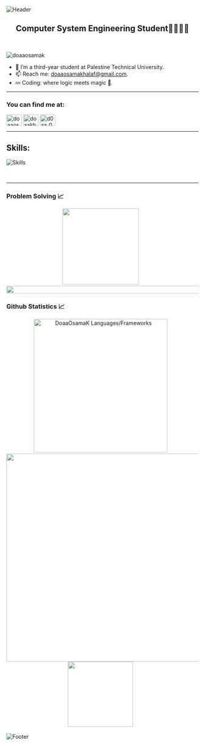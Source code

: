 ![Header](https://capsule-render.vercel.app/api?type=waving&color=57a0d1&height=222&section=header&text=Hi,%20I'm%20Dua'a%20Khalaf!%20%F0%9F%91%8B&fontSize=45&colorA=8ECF6E&colorB=61BD4F&width=1000&fontColor=ffffff)
<h2 align="center">Computer System Engineering Student👩🏻‍💻💎</h2>

<br>


<p align="left"> 
  <img src="https://komarev.com/ghpvc/?username=doaaosamak&label=Profile%20views&color=0e75b6&style=flat" alt="doaaosamak" /> 
</p>

- 🔭 I’m a third-year student at Palestine Technical University.
- 📫 Reach me: [doaaosamakhalaf@gmail.com](mailto:doaaosamakhalaf@gmail.com).
- 💤 Coding: where logic meets magic 🧠.

----

<h3 align="left">You can find me at:</h3>

<p align="left">
   <a href="https://www.linkedin.com/in/duaaosama/" target="blank"><img align="center" src="https://raw.githubusercontent.com/rahuldkjain/github-profile-readme-generator/master/src/images/icons/Social/linked-in-alt.svg" alt="doaaosamak" height="30" width="40" /></a>
  <a href="https://codeforces.com/profile/doaakhalaf1outlook" target="blank"><img align="center" src="https://raw.githubusercontent.com/rahuldkjain/github-profile-readme-generator/master/src/images/icons/Social/codeforces.svg" alt="doaakhalaf1outlook" height="30" width="40" /></a>
  <a href="https://leetcode.com/DoaaOsamaK/" target="blank"><img align="center" src="https://raw.githubusercontent.com/rahuldkjain/github-profile-readme-generator/master/src/images/icons/Social/leet-code.svg" alt="d0aa_0sama" height="30" width="40" /></a>
</p>

---

<h2 align="left">Skills:</h2>

![Skills](https://skillicons.dev/icons?i=cpp,java,cs,html,css,js,bootstrap,sass,tailwind,react,mysql,mongodb,nextjs,postman,figma,photoshop,illustrator&perline=11)

<br>

-------

<h3>Problem Solving 📈</h3>
<div align="center">
  <img height=200 src="https://codeforces-readme-stats.vercel.app/api/card?username=doaakhalaf1outlook&force_username=true&theme=nord&border_color=#000" />
  &ensp;
<!--   <img height=200 src="https://leetcode.card.workers.dev/DoaaOsamaK?theme=nord&font=baloo&extension=activity&border_color=#000" /> -->
</div>
<img src="l.gif" width="1100px" height="20px"></a>

<h3>Github Statistics 📈</h3>
<div align="center">
  <img src="https://github-readme-stats.vercel.app/api/top-langs?username=Doaaosamak&show_icons=true&count_private=true&locale=en&layout=compact&langs_count=10&hide_border=true&bg_color=0d1117&title_color=559ff4&text_color=fcfcfc&icon_color=559ff4" alt="DoaaOsamaK Languages/Frameworks" width="350" />
  &ensp;
  <img width=545 src="https://github-profile-summary-cards.vercel.app/api/cards/profile-details?username=DoaaOsamaK&theme=radical&hide_border=true" />
  <img height=171 src="https://github-readme-stats.vercel.app/api?username=DoaaOsamaK&theme=radical&hide_border=true" /> 
  &ensp;
</div>

![Footer](https://capsule-render.vercel.app/api?type=waving&color=d7cab3&height=150&section=footer)
